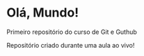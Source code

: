 # Olá, Mundo!
 Primeiro repositório do curso de Git e Guthub

Repositório criado durante uma aula ao vivo!